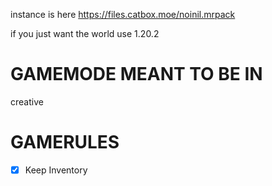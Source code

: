 instance is here https://files.catbox.moe/noinil.mrpack

if you just want the world use 1.20.2

# GAMEMODE MEANT TO BE IN

creative

# GAMERULES

- [x] Keep Inventory
